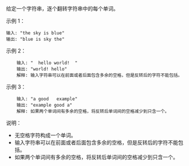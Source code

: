 给定一个字符串，逐个翻转字符串中的每个单词。

<stong>示例 1：</stong>
```
输入: "the sky is blue"
输出: "blue is sky the"
```
<stong>示例 2：</stong>
```
    输入: "  hello world!  "
    输出: "world! hello"
    解释: 输入字符串可以在前面或者后面包含多余的空格，但是反转后的字符不能包括。
```
<stong>示例 3：</stong>
```
    输入: "a good   example"
    输出: "example good a"
    解释: 如果两个单词间有多余的空格，将反转后单词间的空格减少到只含一个。
```
说明：

- 无空格字符构成一个单词。
- 输入字符串可以在前面或者后面包含多余的空格，但是反转后的字符不能包括。
- 如果两个单词间有多余的空格，将反转后单词间的空格减少到只含一个。